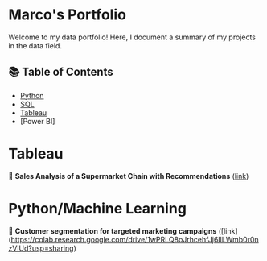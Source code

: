 # Marco's Portfolio

Welcome to my data portfolio! Here, I document a summary of my projects in the data field.

## 📚 Table of Contents
- [Python](#python)
- [SQL](#sql)
- [Tableau](#tableau)
- [Power BI]


# Tableau
💸 **Sales Analysis of a Supermarket Chain with Recommendations** ([link](https://public.tableau.com/views/SalesAnalysisofaSupermarketChainwithRecommendations/Categorieprofittiperdite?:language=it-IT&:sid=&:redirect=auth&:display_count=n&:origin=viz_share_link))

# Python/Machine Learning
🔎 **Customer segmentation for targeted marketing campaigns** ([link] (https://colab.research.google.com/drive/1wPRLQ8oJrhcehfJj6IlLWmb0r0nzVlUd?usp=sharing)

